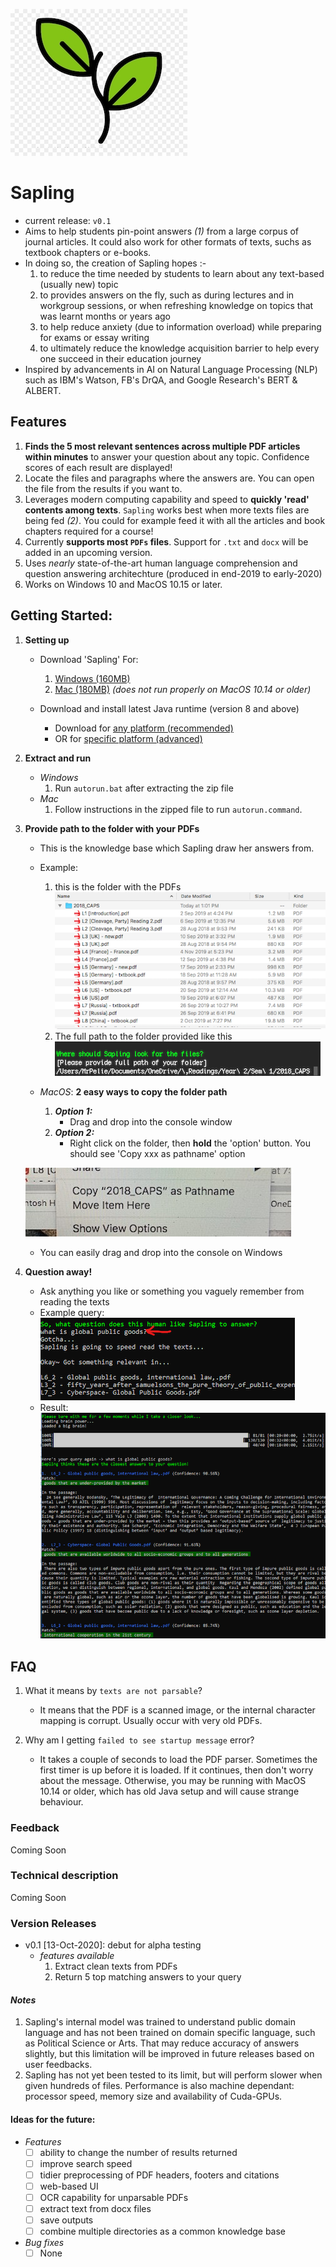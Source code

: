 ![Sapling Logo](https://github.com/einstin88/sapling-release/blob/master/img/original.jpeg)

# Sapling 
- current release: `v0.1` 
- Aims to help students pin-point answers *(1)* from a large corpus of journal articles. It could also work for other formats of texts, suchs as textbook chapters or e-books.
- In doing so, the creation of Sapling hopes :-
	1. to reduce the time needed by students to learn about any text-based (usually new) topic 
	2. to provides answers on the fly, such as during lectures and in workgroup sessions, or when refreshing knowledge on topics that was learnt months or years ago
	3. to help reduce anxiety (due to information overload) while preparing for exams or essay writing
	4. to ultimately reduce the knowledge acquisition barrier to help every one succeed in their education journey
- Inspired by advancements in AI on Natural Language Processing (NLP) such as IBM's Watson, FB's DrQA, and Google Research's BERT & ALBERT.


## Features
1. **Finds the 5 most relevant sentences across multiple PDF articles within minutes** to answer your question about any topic. Confidence scores of each result are displayed!
2. Locate the files and paragraphs where the answers are. You can open the file from the results if you want to.
3. Leverages modern computing capability and speed to **quickly 'read' contents among texts**. `Sapling` works best when more texts files are being fed *(2)*. You could for example feed it with all the articles and book chapters required for a course!
4. Currently **supports most `PDFs` files**. Support for `.txt` and `docx` will be added in an upcoming version.
5. Uses *nearly* state-of-the-art human language comprehension and question answering architechture (produced in end-2019 to early-2020)
6. Works on Windows 10 and MacOS 10.15 or later.


## Getting Started:
1. **Setting up**	
	- Download 'Sapling' For:
		1. [Windows (160MB)](https://drive.google.com/file/d/1CTc8b_bDnjPVUP8hHVQfXZmzt3ZFR5jJ/view?usp=sharing) 
		2. [Mac (180MB)](https://drive.google.com/file/d/1Q40Af69DidujOQINDltmX5r7JliJawO6/view?usp=sharing) *(does not run properly on MacOS 10.14 or older)*

	- Download and install latest Java runtime (version 8 and above)
		- Download for [any platform (recommended)](https://java.com/en/download/) 
		- OR for [specific platform (advanced)](https://java.com/en/download/manual.jsp)

2. **Extract and run**
	- *Windows*
		1. Run `autorun.bat` after extracting the zip file
	- *Mac*
		1. Follow instructions in the zipped file to run `autorun.command`.

3. **Provide path to the folder with your PDFs**
	- This is the knowledge base which Sapling draw her answers from.

	- Example: 
		1. this is the folder with the PDFs
		 ![directory](https://github.com/einstin88/sapling-release/blob/master/img/mac_folder_1.png)
		2. The full path to the folder provided like this
		 ![then path to the folder](https://github.com/einstin88/sapling-release/blob/master/img/provide_path.png)

	- *MacOS*: **2 easy ways to copy the folder path**
		1. ***Option 1:***
			- Drag and drop into the console window
		2. ***Option 2:***
			- Right click on the folder, then **hold** the 'option' button. You should see 'Copy xxx as pathname' option

	![copy path on mac](https://github.com/einstin88/sapling-release/blob/master/img/mac_folder_3.JPG)

	- You can easily drag and drop into the console on Windows

4. **Question away!**
	- Ask anything you like or something you vaguely remember from reading the texts
	- Example query:
	![Example query](https://github.com/einstin88/sapling-release/blob/master/img/query.png)
	- Result:
	![Results](https://github.com/einstin88/sapling-release/blob/master/img/result_disp.png)


## FAQ
1. What it means by `texts are not parsable`?
	- It means that the PDF is a scanned image, or the internal character mapping is corrupt. Usually occur with very old PDFs.
	
2. Why am I getting `failed to see startup message` error?
	- It takes a couple of seconds to load the PDF parser. Sometimes the first timer is up before it is loaded. If it continues, then don't worry about the message. Otherwise, you may be running with MacOS 10.14 or older, which has old Java setup and will cause strange behaviour.


### Feedback
Coming Soon


### Technical description
Coming Soon


### Version Releases
- v0.1 [13-Oct-2020]: debut for alpha testing
	- *features available*
		1. Extract clean texts from PDFs
		2. Return 5 top matching answers to your query

#### *Notes*
1. Sapling's internal model was trained to understand public domain language and has not been trained on domain specific language, such as Political Science or Arts. That may reduce accuracy of answers slightly, but this limitation will be improved in future releases based on user feedbacks.
2. Sapling has not yet been tested to its limit, but will perform slower when given hundreds of files. Performance is also machine dependant: processor speed, memory size and availability of Cuda-GPUs.

#### Ideas for the future:
- *Features*
	- [ ] ability to change the number of results returned
	- [ ] improve search speed
	- [ ] tidier preprocessing of PDF headers, footers and citations
	- [ ] web-based UI
	- [ ] OCR capability for unparsable PDFs
	- [ ] extract text from docx files
	- [ ] save outputs
	- [ ] combine multiple directories as a common knowledge base

- *Bug fixes*
	- [ ] None